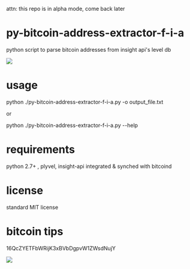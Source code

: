 attn: this repo is in alpha mode, come back later

py-bitcoin-address-extractor-f-i-a
=====================

python script to parse bitcoin addresses from insight api's level db



![](http://i.imgur.com/euVAYXy.png)

usage
=====================
python ./py-bitcoin-address-extractor-f-i-a.py -o output_file.txt

or

python ./py-bitcoin-address-extractor-f-i-a.py --help

requirements
=====================
python 2.7+ , plyvel, insight-api integrated & synched with bitcoind 

license
=====================
standard MIT license

bitcoin tips
=====================
16QcZYETFbWRijK3xBVbDgpvW1ZWsdNujY

![](http://i.imgur.com/0YvZ6sA.png)
